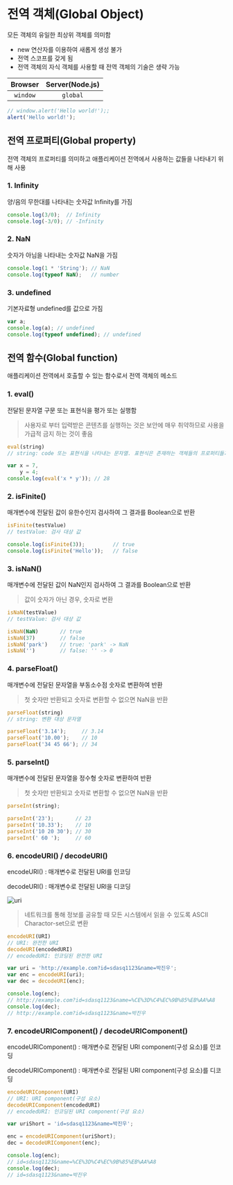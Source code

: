 # 전역 객체(Global Object)

모든 객체의 유일한 최상위 객체를 의미함

- new 연산자를 이용하여 새롭게 생성 불가
- 전역 스코프를 갖게 됨
- 전역 객체의 자식 객체를 사용할 때 전역 객체의 기술은 생략 가능

| Browser  | Server(Node.js) |
| :------: | :-------------: |
| `window` |    `global`     |

```javascript
// window.alert('Hello world!');;
alert('Hello world!');
```

## 전역 프로퍼티(Global property)

전역 객체의 프로퍼티를 의미하고 애플리케이션 전역에서 사용하는 값들을 나타내기 위해 사용

### 1. Infinity

양/음의 무한대를 나타내는 숫자값 Infinity를 가짐

```javascript
console.log(3/0);  // Infinity
console.log(-3/0); // -Infinity
```

### 2. NaN

숫자가 아님을 나타내는 숫자값 NaN을 가짐

```javascript
console.log(1 * 'String'); // NaN
console.log(typeof NaN);   // number
```

### 3. undefined

기본자료형 undefined를 값으로 가짐

```javascript
var a;
console.log(a); // undefined
console.log(typeof undefined); // undefined
```

## 전역 함수(Global function)

애플리케이션 전역에서 호출할 수 있는 함수로서 전역 객체의 메소드

### 1. eval()

전달된 문자열 구문 또는 표현식을 평가 또는 실행함

> 사용자로 부터 입력받은 콘텐츠를 실행하는 것은 보안에 매우 취약하므로 사용을 가급적 금지 하는 것이 좋음

```javascript
eval(string)
// string: code 또는 표현식을 나타내는 문자열. 표현식은 존재하는 객체들의 프로퍼티들과 변수들을 포함할 수 있음

var x = 7,
    y = 4;
console.log(eval('x * y')); // 28
```

### 2. isFinite()

매개변수에 전달된 값이 유한수인지 검사하여 그 결과를 Boolean으로 반환

```javascript
isFinite(testValue)
// testValue: 검사 대상 값

console.log(isFinite(3));         // true
console.log(isFinite('Hello'));   // false
```

### 3. isNaN()

매개변수에 전달된 값이 NaN인지 검사하여 그 결과를 Boolean으로 반환

> 값이 숫자가 아닌 경우, 숫자로 변환

```javascript
isNaN(testValue)
// testValue: 검사 대상 값

isNaN(NaN)       // true
isNaN(37)        // false
isNaN('park')    // true: 'park' -> NaN
isNaN('')        // false: '' -> 0
```

### 4. parseFloat()

매개변수에 전달된 문자열을 부동소수점 숫자로 변환하여 반환

> 첫 숫자만  반환되고 숫자로 변환할 수 없으면 NaN을 반환

```javascript
parseFloat(string)
// string: 변환 대상 문자열

parseFloat('3.14');     // 3.14
parseFloat('10.00');    // 10
parseFloat('34 45 66'); // 34
```

###  5. parseInt()

매개변수에 전달된 문자열을 정수형 숫자로 변환하여 반환

> 첫 숫자만 반환되고 숫자로 변환할 수 없으면 NaN을 반환

```javascript
parseInt(string);

parseInt('23');       // 23
parseInt('10.33');    // 10
parseInt('10 20 30'); // 30
parseInt(' 60 ');     // 60
```

### 6. encodeURI() / decodeURI()

encodeURI() : 매개변수로 전달된 URI를 인코딩

decodeURI() : 매개변수로 전달된 URI을 디코딩

![uri](http://cfile26.uf.tistory.com/image/255D3F4755AF337B1BEB88)

> 네트워크를 통해 정보를 공유할 때 모든 시스템에서 읽을 수 있도록 ASCII Charactor-set으로 변환

```javascript
encodeURI(URI)
// URI: 완전한 URI
decodeURI(encodedURI)
// encodedURI: 인코딩된 완전한 URI

var uri = 'http://example.com?id=sdasq1123&name=박진우';
var enc = encodeURI(uri);
var dec = decodeURI(enc);

console.log(enc);
// http://example.com?id=sdasq1123&name=%CE%3D%C4%EC%9B%85%EB%AA%A8
console.log(dec);
// http://example.com?id=sdasq1123&name=박진우
```

### 7. encodeURIComponent() / decodeURIComponent()

encodeURIComponent() : 매개변수로 전달된 URI component(구성 요소)를 인코딩

decodeURIComponent() : 매개변수로 전달된 URI component(구성 요소)를 디코딩

```javascript
encodeURIComponent(URI)
// URI: URI component(구성 요소)
decodeURIComponent(encodedURI)
// encodedURI: 인코딩된 URI component(구성 요소)

var uriShort = 'id=sdasq1123&name=박진우';

enc = encodeURIComponent(uriShort);
dec = decodeURIComponent(enc);

console.log(enc);
// id=sdasq1123&name=%CE%3D%C4%EC%9B%85%EB%AA%A8
console.log(dec);
// id=sdasq1123&name=박진우
```